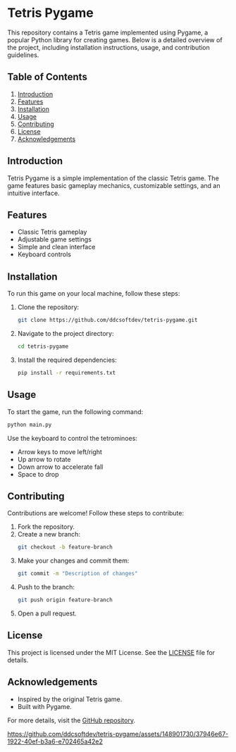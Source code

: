 
# Tetris Pygame

This repository contains a Tetris game implemented using Pygame, a popular Python library for creating games. Below is a detailed overview of the project, including installation instructions, usage, and contribution guidelines.

## Table of Contents
1. [Introduction](#introduction)
2. [Features](#features)
3. [Installation](#installation)
4. [Usage](#usage)
5. [Contributing](#contributing)
6. [License](#license)
7. [Acknowledgements](#acknowledgements)

## Introduction
Tetris Pygame is a simple implementation of the classic Tetris game. The game features basic gameplay mechanics, customizable settings, and an intuitive interface.

## Features
- Classic Tetris gameplay
- Adjustable game settings
- Simple and clean interface
- Keyboard controls

## Installation
To run this game on your local machine, follow these steps:

1. Clone the repository:
    ```bash
    git clone https://github.com/ddcsoftdev/tetris-pygame.git
    ```
2. Navigate to the project directory:
    ```bash
    cd tetris-pygame
    ```
3. Install the required dependencies:
    ```bash
    pip install -r requirements.txt
    ```

## Usage
To start the game, run the following command:
```bash
python main.py
```
Use the keyboard to control the tetrominoes:
- Arrow keys to move left/right
- Up arrow to rotate
- Down arrow to accelerate fall
- Space to drop

## Contributing
Contributions are welcome! Follow these steps to contribute:

1. Fork the repository.
2. Create a new branch:
    ```bash
    git checkout -b feature-branch
    ```
3. Make your changes and commit them:
    ```bash
    git commit -m "Description of changes"
    ```
4. Push to the branch:
    ```bash
    git push origin feature-branch
    ```
5. Open a pull request.

## License
This project is licensed under the MIT License. See the [LICENSE](LICENSE) file for details.

## Acknowledgements
- Inspired by the original Tetris game.
- Built with Pygame.

For more details, visit the [GitHub repository](https://github.com/ddcsoftdev/tetris-pygame).


https://github.com/ddcsoftdev/tetris-pygame/assets/148901730/37946e67-1922-40ef-b3a6-e702465a42e2

